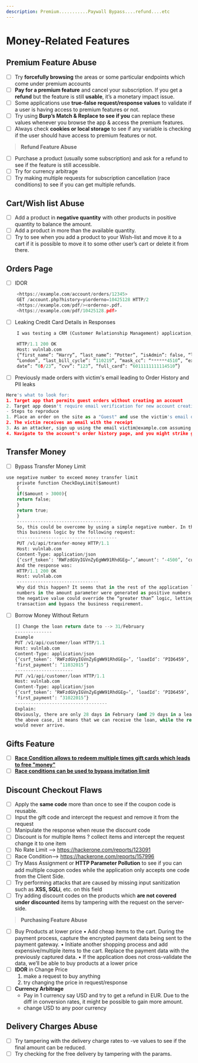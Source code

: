 ```yaml
---
description: Premium...........Paywall Bypass....refund....etc
---
```


# Money-Related Features

## **Premium Feature Abuse**

* [ ] Try **forcefully browsing** the areas or some particular endpoints which come under premium accounts
* [ ] **Pay for a premium feature** and cancel your subscription. If you get a **refund** but the feature is still **usable**, it’s a monetary impact issue.
* [ ] Some applications use **true-false request/response values** to validate if a user is having access to premium features or not.
* [ ] Try using **Burp’s Match & Replace to see if you** can replace these values whenever you browse the app & access the premium features.
* [ ] Always check **cookies or local storage** to see if any variable is checking if the user should have access to premium features or not.

> **Refund Feature Abuse**

* [ ] Purchase a product (usually some subscription) and ask for a refund to see if the feature is still accessible.
* [ ] Try for currency arbitrage
* [ ] Try making multiple requests for subscription cancellation (race conditions) to see if you can get multiple refunds.

## **Cart/Wish list Abuse**

* [ ] Add a product in **negative quantity** with other products in positive quantity to balance the amount.
* [ ] Add a product in more than the available quantity.
* [ ] Try to see when you add a product to your Wish-list and move it to a cart if it is possible to move it to some other user’s cart or delete it from there.

## **Orders Page**

* [ ] IDOR

```python
    <https://example.com/account/orders/12345>
    GET /account.php?history=y&orderno=10425128 HTTP/2
    <https://example.com/pdf/><orderno>.pdf.
    <https://example.com/pdf/10425128.pdf>
```

* [ ] Leaking Credit Card Details in Responses

```python
	I was testing a CRM (Customer Relationship Management) application, in which help desk representatives were only able to view basic customer details: their first and last names, their location, and the last 4 digits of their credit card number. But when I inspected the response, I found that the developers returned extra information that was not visible in the application view:
    
    HTTP/1.1 200 OK
    Host: vulnlab.com
    {“first_name”: “Harry”, “last_name”: “Potter”, “isAdmin”: false, “location”:
    “London”, “last_bill_cycle”: “110219”, “mask_cc”: “******4510”, “exp_-
    date”: “08/23”, “cvv”: “123”, “full_card”: “6011111111114510”}
```

* [ ] Previously made orders with victim's email leading to Order History and PII leaks

```python
Here's what to look for:
1. Target app that permits guest orders without creating an account
2. Target app doesn't require email verification for new account creation, or you've found an email verification bypass on sign-up
- Steps to reproduce 
1. Place an order on the site as a "Guest" and use the victim's email during checkout, e.g., victim@example.com
2. The victim receives an email with the receipt
3. As an attacker, sign up using the email victim@example.com assuming there's no email verification
4. Navigate to the account's order history page, and you might strike gold by finding the previously made orders, leading to Order History and PII leaks
```

## **Transfer Money**

* [ ] Bypass Transfer Money Limit

```python
use negative number to exceed money transfer limit  
	private function CheckDayLimit($amount)
    {
    if($amount > 3000){
    return false;
    }
    return true;
    }
    ------------------------------------
    So, this could be overcome by using a simple negative number. In the end, I bypassed
    this business logic by the following request:
    --------------------------------------
    PUT /v1/api/transfer-money HTTP/1.1
    Host: vulnlab.com
    Content-Type: application/json
    {‘csrf_token’: ‘RWFzdGVyIGVnZyEgWW91RhdGEg=’,’amount’: ‘-4500’, ‘currency’: ‘USD’, ‘customer_account’: ‘012-90829-012’}
    And the response was:
    HTTP/1.1 200 OK
    Host: vulnlab.com
    -------------------------------
    Why did this happen? It seems that in the rest of the application logic, negative
    numbers in the amount parameter were generated as positive numbers. However,
    the negative value could override the “greater than” logic, letting us process the
    transaction and bypass the business requirement.
```

*   [ ] Borrow Money Without Return

    ```python
    [] Change the loan return date to --> 31/February
    --------------
    Example 
    PUT /v1/api/customer/loan HTTP/1.1
    Host: vulnlab.com
    Content-Type: application/json
    {‘csrf_token’: ‘RWFzdGVyIGVnZyEgWW91RhdGEg=’, ‘loadId’: ‘PID6459’,
    ‘first_payment’: ‘11032015’}
    ----------------------
    PUT /v1/api/customer/loan HTTP/1.1
    Host: vulnlab.com
    Content-Type: application/json
    {‘csrf_token’: ‘RWFzdGVyIGVnZyEgWW91RhdGEg=’, ‘loadId’: ‘PID6459’,
    ‘first_payment’: ‘31022015’}
    -----------------------------------
    Explain: 
    Obviously, there are only 28 days in February (and 29 days in a leap year). Hence, in
    the above case, it means that we can receive the loan, while the return payment date
    would never arrive.
    ```

## **Gifts Feature**

* [ ] [**Race Condition allows to redeem multiple times gift cards which leads to free "money"**](https://hackerone.com/reports/759247)
* [ ] [**Race conditions can be used to bypass invitation limit**](https://hackerone.com/reports/115007)

## **Discount Checkout Flaws**

* [ ] Apply the **same code** more than once to see if the coupon code is reusable.
* [ ] Input the gift code and intercept the request and remove it from the request
* [ ] Manipulate the response when reuse the discount code
* [ ] Discount is for multiple Items ? collect items and intercept the request change it to one item
* [ ] No Rate Limit --> https://hackerone.com/reports/123091
* [ ] Race Condition--> https://hackerone.com/reports/157996
* [ ] Try Mass Assignment or **HTTP Parameter Pollution** to see if you can add multiple coupon codes while the application only accepts one code from the Client Side.
* [ ] Try performing attacks that are caused by missing input sanitization such as **XSS, SQLi**, etc. on this field
* [ ] Try adding discount codes on the products which **are not covered under discounted** items by tampering with the request on the server-side.

> **Purchasing Feature Abuse**

* [ ] Buy Products at lower price • Add cheap items to the cart. During the payment process, capture the encrypted payment data being sent to the payment gateway. • Initiate another shopping process and add expensive/multiple items to the cart. Replace the payment data with the previously captured data. • If the application does not cross-validate the data, we’ll be able to buy products at a lower price
* [ ] **IDOR** in Change Price
  1. make a request to buy anything
  2. try changing the price in request/response
* [ ] **Currency Arbitrage**
  * Pay in 1 currency say USD and try to get a refund in EUR. Due to the diff in conversion rates, it might be possible to gain more amount.
  * change USD to any poor currency

## **Delivery Charges Abuse**

* [ ] Try tampering with the delivery charge rates to -ve values to see if the final amount can be reduced.
* [ ] Try checking for the free delivery by tampering with the params.
